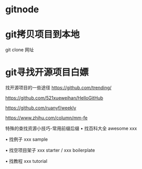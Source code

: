 # gitnode
# git拷贝项目到本地
git clone 网址
# git寻找开源项目白嫖
找开源项目的一些途径
 https://github.com/trending/
 
 https://github.com/521xueweihan/HelloGitHub
 
 https://github.com/ruanyf/weekly
 
 https://www.zhihu.com/column/mm-fe
 

特殊的查找资源小技巧-常用前缀后缀 
• 找百科大全 awesome xxx

• 找例子 xxx sample

• 找空项目架子 xxx starter / xxx boilerplate 

• 找教程  xxx tutorial
